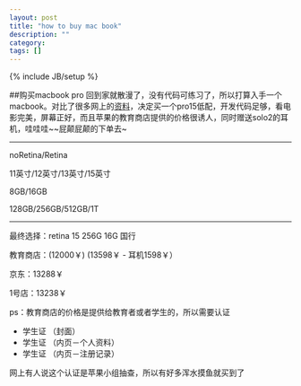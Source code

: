 ```yaml
---
layout: post
title: "how to buy mac book"
description: ""
category: 
tags: []
---
```

{% include JB/setup %}

##购买macbook pro
回到家就散漫了，没有代码可练习了，所以打算入手一个macbook。对比了很多网上的[资料](http://www.pcpop.com/doc/0/988/988512.shtml)，决定买一个pro15低配，开发代码足够，看电影完美，屏幕正好，而且苹果的教育商店提供的价格很诱人，同时赠送solo2的耳机，哇哇哇~~屁颠屁颠的下单去~

-------------------------------------------------------

noRetina/Retina      

11英寸/12英寸/13英寸/15英寸

8GB/16GB

128GB/256GB/512GB/1T


-------------------------------------------------------
最终选择：retina 15 256G  16G 国行

教育商店：(12000￥) (13598￥ - 耳机1598￥）

京东：13288￥

1号店：13238￥

ps：教育商店的价格是提供给教育者或者学生的，所以需要认证

 * 学生证 （封面） 
 * 学生证 （内页－个人资料） 
 * 学生证 （内页－注册记录） 

网上有人说这个认证是苹果小组抽查，所以有好多浑水摸鱼就买到了



